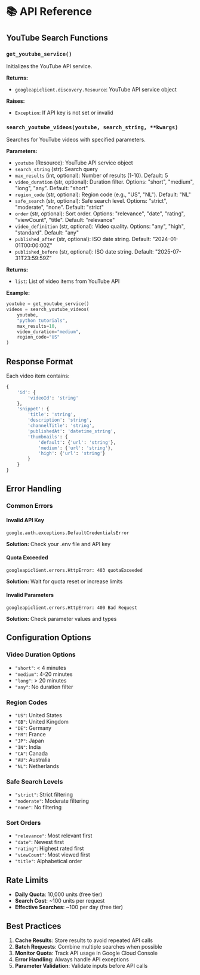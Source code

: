 # 📚 API Reference

## YouTube Search Functions

### `get_youtube_service()`

Initializes the YouTube API service.

**Returns:**
- `googleapiclient.discovery.Resource`: YouTube API service object

**Raises:**
- `Exception`: If API key is not set or invalid

### `search_youtube_videos(youtube, search_string, **kwargs)`

Searches for YouTube videos with specified parameters.

**Parameters:**
- `youtube` (Resource): YouTube API service object
- `search_string` (str): Search query
- `max_results` (int, optional): Number of results (1-10). Default: 5
- `video_duration` (str, optional): Duration filter. Options: "short", "medium", "long", "any". Default: "short"
- `region_code` (str, optional): Region code (e.g., "US", "NL"). Default: "NL"
- `safe_search` (str, optional): Safe search level. Options: "strict", "moderate", "none". Default: "strict"
- `order` (str, optional): Sort order. Options: "relevance", "date", "rating", "viewCount", "title". Default: "relevance"
- `video_definition` (str, optional): Video quality. Options: "any", "high", "standard". Default: "any"
- `published_after` (str, optional): ISO date string. Default: "2024-01-01T00:00:00Z"
- `published_before` (str, optional): ISO date string. Default: "2025-07-31T23:59:59Z"

**Returns:**
- `list`: List of video items from YouTube API

**Example:**
```python
youtube = get_youtube_service()
videos = search_youtube_videos(
    youtube, 
    "python tutorials",
    max_results=10,
    video_duration="medium",
    region_code="US"
)
```

## Response Format

Each video item contains:

```python
{
    'id': {
        'videoId': 'string'
    },
    'snippet': {
        'title': 'string',
        'description': 'string',
        'channelTitle': 'string',
        'publishedAt': 'datetime_string',
        'thumbnails': {
            'default': {'url': 'string'},
            'medium': {'url': 'string'},
            'high': {'url': 'string'}
        }
    }
}
```

## Error Handling

### Common Errors

#### Invalid API Key
```
google.auth.exceptions.DefaultCredentialsError
```
**Solution:** Check your .env file and API key

#### Quota Exceeded
```
googleapiclient.errors.HttpError: 403 quotaExceeded
```
**Solution:** Wait for quota reset or increase limits

#### Invalid Parameters
```
googleapiclient.errors.HttpError: 400 Bad Request
```
**Solution:** Check parameter values and types

## Configuration Options

### Video Duration Options
- `"short"`: < 4 minutes
- `"medium"`: 4-20 minutes  
- `"long"`: > 20 minutes
- `"any"`: No duration filter

### Region Codes
- `"US"`: United States
- `"GB"`: United Kingdom
- `"DE"`: Germany
- `"FR"`: France
- `"JP"`: Japan
- `"IN"`: India
- `"CA"`: Canada
- `"AU"`: Australia
- `"NL"`: Netherlands

### Safe Search Levels
- `"strict"`: Strict filtering
- `"moderate"`: Moderate filtering
- `"none"`: No filtering

### Sort Orders
- `"relevance"`: Most relevant first
- `"date"`: Newest first
- `"rating"`: Highest rated first
- `"viewCount"`: Most viewed first
- `"title"`: Alphabetical order

## Rate Limits

- **Daily Quota**: 10,000 units (free tier)
- **Search Cost**: ~100 units per request
- **Effective Searches**: ~100 per day (free tier)

## Best Practices

1. **Cache Results**: Store results to avoid repeated API calls
2. **Batch Requests**: Combine multiple searches when possible
3. **Monitor Quota**: Track API usage in Google Cloud Console
4. **Error Handling**: Always handle API exceptions
5. **Parameter Validation**: Validate inputs before API calls